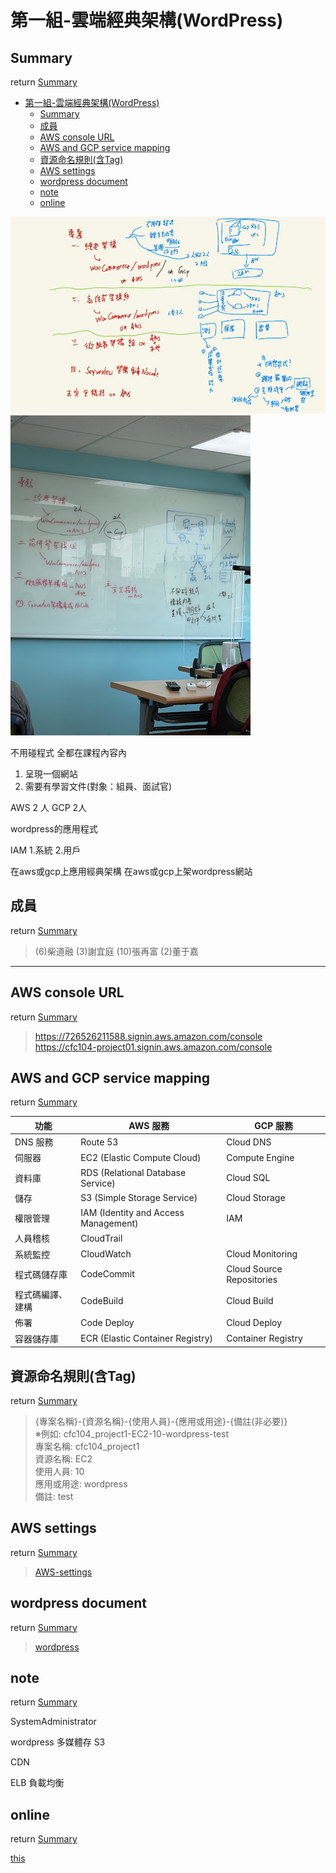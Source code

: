 # 第一組-雲端經典架構(WordPress)



## Summary
return [Summary](#summary)

- [第一組-雲端經典架構(WordPress)](#第一組-雲端經典架構wordpress)
  - [Summary](#summary)
  - [成員](#成員)
  - [AWS console URL](#aws-console-url)
  - [AWS and GCP service mapping](#aws-and-gcp-service-mapping)
  - [資源命名規則(含Tag)](#資源命名規則含tag)
  - [AWS settings](#aws-settings)
  - [wordpress document](#wordpress-document)
  - [note](#note)
  - [online](#online)


![各組專題架構.jpg](./assets/fig/各組專題架構.jpg)
![白板.jpg](./assets/fig/白板.jpg)

不用碰程式
全都在課程內容內
1. 呈現一個網站
2. 需要有學習文件(對象：組員、面試官)

AWS 2 人
GCP 2人

wordpress的應用程式

IAM 1.系統 2.用戶

在aws或gcp上應用經典架構
在aws或gcp上架wordpress網站

## 成員
return [Summary](#summary)

> (6)柴道融
> (3)謝宜庭
> (10)張再富
> (2)董于嘉



-----
## AWS console URL
return [Summary](#summary)

> <https://726526211588.signin.aws.amazon.com/console><br>
> <https://cfc104-project01.signin.aws.amazon.com/console><br>


## AWS and GCP service mapping
return [Summary](#summary)

功能|AWS 服務|GCP 服務
-|-|-
DNS 服務|Route 53|Cloud DNS
伺服器|EC2 (Elastic Compute Cloud)|Compute Engine
資料庫|RDS (Relational Database Service)|Cloud SQL
儲存|S3 (Simple Storage Service)|Cloud Storage
權限管理|IAM (Identity and Access Management)|IAM
人員稽核|CloudTrail|
系統監控|CloudWatch|Cloud Monitoring
程式碼儲存庫|CodeCommit|Cloud Source Repositories 
程式碼編譯、建構|CodeBuild|Cloud Build
佈署|Code Deploy|Cloud Deploy
容器儲存庫|ECR (Elastic Container Registry)|Container Registry


## 資源命名規則(含Tag)
return [Summary](#summary)

> {專案名稱}-{資源名稱}-{使用人員}-{應用或用途}-{備註(非必要)}<br>
> ※例如: cfc104_project1-EC2-10-wordpress-test<br>
> 專案名稱: cfc104_project1<br>
> 資源名稱: EC2<br>
> 使用人員: 10<br>
> 應用或用途: wordpress<br>
> 備註: test<br>



## AWS settings
return [Summary](#summary)

> [AWS-settings](assets/AWS-settings.md)

## wordpress document
return [Summary](#summary)

> [wordpress](./assets/wordpress.md)





## note
return [Summary](#summary)

SystemAdministrator


wordpress 多媒體存 S3

CDN

ELB 負載均衡












## online
return [Summary](#summary)

[this](https://github.com/rockexe0000/cfc104_project1)









